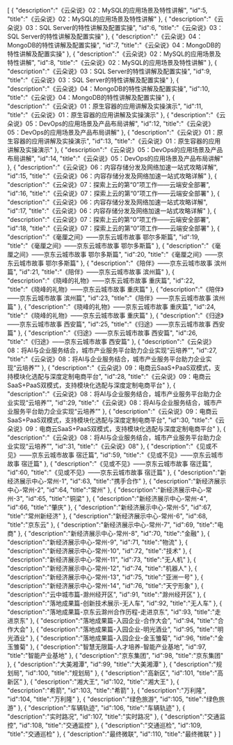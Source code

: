 [
	{
		"description":"《云朵说》02：MySQL的应用场景及特性讲解",
		"id":5,
		"title":"《云朵说》02：MySQL的应用场景及特性讲解"
	},
	{
		"description":"《云朵说》03：SQL Server的特性讲解及配置实操",
		"id":6,
		"title":"《云朵说》03：SQL Server的特性讲解及配置实操"
	},
	{
		"description":"《云朵说》04：MongoDB的特性讲解及配置实操",
		"id":7,
		"title":"《云朵说》04：MongoDB的特性讲解及配置实操"
	},
	{
		"description":"《云朵说》02：MySQL的应用场景及特性讲解",
		"id":8,
		"title":"《云朵说》02：MySQL的应用场景及特性讲解"
	},
	{
		"description":"《云朵说》03：SQL Server的特性讲解及配置实操",
		"id":9,
		"title":"《云朵说》03：SQL Server的特性讲解及配置实操"
	},
	{
		"description":"《云朵说》04：MongoDB的特性讲解及配置实操",
		"id":10,
		"title":"《云朵说》04：MongoDB的特性讲解及配置实操"
	},
	{
		"description":"《云朵说》01：原生容器的应用讲解及实操演示",
		"id":11,
		"title":"《云朵说》01：原生容器的应用讲解及实操演示"
	},
	{
		"description":"《云朵说》05：DevOps的应用场景及产品布局讲解",
		"id":12,
		"title":"《云朵说》05：DevOps的应用场景及产品布局讲解"
	},
	{
		"description":"《云朵说》01：原生容器的应用讲解及实操演示",
		"id":13,
		"title":"《云朵说》01：原生容器的应用讲解及实操演示"
	},
	{
		"description":"《云朵说》05：DevOps的应用场景及产品布局讲解",
		"id":14,
		"title":"《云朵说》05：DevOps的应用场景及产品布局讲解"
	},
	{
		"description":"《云朵说》06：内容存储分发及网络加速一站式攻略详解",
		"id":15,
		"title":"《云朵说》06：内容存储分发及网络加速一站式攻略详解"
	},
	{
		"description":"《云朵说》07：探索上云的第“0”项工作——云端安全部署",
		"id":16,
		"title":"《云朵说》07：探索上云的第“0”项工作——云端安全部署"
	},
	{
		"description":"《云朵说》06：内容存储分发及网络加速一站式攻略详解",
		"id":17,
		"title":"《云朵说》06：内容存储分发及网络加速一站式攻略详解"
	},
	{
		"description":"《云朵说》07：探索上云的第“0”项工作——云端安全部署",
		"id":18,
		"title":"《云朵说》07：探索上云的第“0”项工作——云端安全部署"
	},
	{
		"description":"《毫厘之间》——京东云城市故事 鄂尔多斯篇",
		"id":19,
		"title":"《毫厘之间》——京东云城市故事 鄂尔多斯篇"
	},
	{
		"description":"《毫厘之间》——京东云城市故事 鄂尔多斯篇",
		"id":20,
		"title":"《毫厘之间》——京东云城市故事 鄂尔多斯篇"
	},
	{
		"description":"《陪伴》——京东云城市故事 滨州篇",
		"id":21,
		"title":"《陪伴》——京东云城市故事 滨州篇"
	},
	{
		"description":"《晓峰的礼物》——京东云城市故事 重庆篇",
		"id":22,
		"title":"《晓峰的礼物》——京东云城市故事 重庆篇"
	},
	{
		"description":"《陪伴》——京东云城市故事 滨州篇",
		"id":23,
		"title":"《陪伴》——京东云城市故事 滨州篇"
	},
	{
		"description":"《晓峰的礼物》——京东云城市故事 重庆篇",
		"id":24,
		"title":"《晓峰的礼物》——京东云城市故事 重庆篇"
	},
	{
		"description":"《归途》——京东云城市故事 西安篇",
		"id":25,
		"title":"《归途》——京东云城市故事 西安篇"
	},
	{
		"description":"《归途》——京东云城市故事 西安篇",
		"id":26,
		"title":"《归途》——京东云城市故事 西安篇"
	},
	{
		"description":"《云朵说》08：将AI与企业服务结合，城市产业服务平台助力企业实现“云培养”",
		"id":27,
		"title":"《云朵说》08：将AI与企业服务结合，城市产业服务平台助力企业实现“云培养”"
	},
	{
		"description":"《云朵说》09：电商云SaaS+PaaS双模式，支持模块化选配与深度定制电商平台",
		"id":28,
		"title":"《云朵说》09：电商云SaaS+PaaS双模式，支持模块化选配与深度定制电商平台"
	},
	{
		"description":"《云朵说》08：将AI与企业服务结合，城市产业服务平台助力企业实现“云培养”",
		"id":29,
		"title":"《云朵说》08：将AI与企业服务结合，城市产业服务平台助力企业实现“云培养”"
	},
	{
		"description":"《云朵说》09：电商云SaaS+PaaS双模式，支持模块化选配与深度定制电商平台",
		"id":30,
		"title":"《云朵说》09：电商云SaaS+PaaS双模式，支持模块化选配与深度定制电商平台"
	},
	{
		"description":"《云朵说》08：将AI与企业服务结合，城市产业服务平台助力企业实现“云培养”",
		"id":31,
		"title":"《云朵说》08"
	},
	{
		"description":"《见或不见》——京东云城市故事 宿迁篇",
		"id":59,
		"title":"《见或不见》——京东云城市故事 宿迁篇"
	},
	{
		"description":"《见或不见》——京东云城市故事 宿迁篇",
		"id":60,
		"title":"《见或不见》——京东云城市故事 宿迁篇"
	},
	{
		"description":"新经济展示中心-常州-1",
		"id":63,
		"title":"携手合作"
	},
	{
		"description":"新经济展示中心-常州-2",
		"id":64,
		"title":"常州"
	},
	{
		"description":"新经济展示中心-常州-3",
		"id":65,
		"title":"铜梁"
	},
	{
		"description":"新经济展示中心-常州-4",
		"id":66,
		"title":"肇庆"
	},
	{
		"description":"新经济展示中心-常州-5",
		"id":67,
		"title":"常州新经济"
	},
	{
		"description":"新经济展示中心-常州-6",
		"id":68,
		"title":"京东云"
	},
	{
		"description":"新经济展示中心-常州-7",
		"id":69,
		"title":"电商"
	},
	{
		"description":"新经济展示中心-常州-8",
		"id":70,
		"title":"金融"
	},
	{
		"description":"新经济展示中心-常州-9",
		"id":71,
		"title":"物流"
	},
	{
		"description":"新经济展示中心-常州-10",
		"id":72,
		"title":"技术"
	},
	{
		"description":"新经济展示中心-常州-11",
		"id":73,
		"title":"无人机"
	},
	{
		"description":"新经济展示中心-常州-12",
		"id":74,
		"title":"机器人"
	},
	{
		"description":"新经济展示中心-常州-13",
		"id":75,
		"title":"亚洲一号"
	},
	{
		"description":"新经济展示中心-常州-14",
		"id":76,
		"title":"天宁形象"
	},
	{
		"description":"云中城市篇-滁州经开区",
		"id":91,
		"title":"滁州经开区"
	},
	{
		"description":"落地成果篇-创新技术展示-无人车",
		"id":92,
		"title":"无人车"
	},
	{
		"description":"落地成果篇-京东云滁州合作历程-走进京东",
		"id":93,
		"title":"走进京东"
	},
	{
		"description":"落地成果篇-入园企业-合作大会",
		"id":94,
		"title":"合作大会"
	},
	{
		"description":"落地成果篇-入园企业-明光酒业",
		"id":95,
		"title":"明光酒业"
	},
	{
		"description":"落地成果篇-入园企业-金玉雏菊",
		"id":96,
		"title":"金玉雏菊"
	},
	{
		"description":"智慧无限篇-人才培养-智能产业基地",
		"id":97,
		"title":"智能产业基地"
	},
	{
		"description":"京东集团",
		"id":98,
		"title":"京东集团"
	},
	{
		"description":"大美湘潭",
		"id":99,
		"title":"大美湘潭"
	},
	{
		"description":"规划局",
		"id":100,
		"title":"规划局"
	},
	{
		"description":"高新区",
		"id":101,
		"title":"高新区"
	},
	{
		"description":"湘大王",
		"id":102,
		"title":"湘大王"
	},
	{
		"description":"希箭",
		"id":103,
		"title":"希箭"
	},
	{
		"description":"万利隆",
		"id":104,
		"title":"万利隆"
	},
	{
		"description":"绿色旅游",
		"id":105,
		"title":"绿色旅游"
	},
	{
		"description":"车辆轨迹",
		"id":106,
		"title":"车辆轨迹"
	},
	{
		"description":"实时路况",
		"id":107,
		"title":"实时路况"
	},
	{
		"description":"交通监控",
		"id":108,
		"title":"交通监控"
	},
	{
		"description":"交通巡检",
		"id":109,
		"title":"交通巡检"
	},
	{
		"description":"最终微联",
		"id":110,
		"title":"最终微联"
	}
]